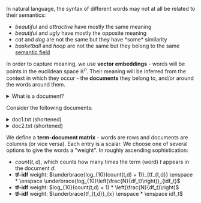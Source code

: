 In natural language, the syntax of different words may not at all be related to their semantics:
- *beautiful* and *attractive* have mostly the same meaning
- *beautiful* and *ugly* have mostly the opposite meaning
- *cat* and *dog* are not the same but they have \*some\* similarity
- *basketball* and *hoop* are not the same but they belong to the same [semantic field](https://en.wikipedia.org/wiki/Semantic_field)

In order to capture meaning, we use **vector embeddings** - words will be points in the euclidean space $\mathbb{R}^n$. Their meaning will be inferred from the context in which they occur - the **documents** they belong to, and/or around the words around them.

<details>
    <summary>What is a document?</summary>

A document is a piece of text, one element of a dataset (corpus). For statistical learning purposes, documents are often annotated with additional data, for example the category they belong to. Sample datasets may then look like:  
- $\{(d_1, c_1), (d_2, c_1), (d_3, c_2), (d_4, c_2), (d_5, c_2)\}$ 
- $\{(\text{"this movie sucks"}, \text{negative}), (\text{"Breathtaking from start to end!"}, \text{positive}) \}$.  

and so on.
</details>
<p></p>

Consider the following documents:

<details>
    <summary>doc1.txt (shortened)</summary>

Cooking acids tend to be mellow, transforming the foods with which they are cooked slowly, over time.
They can be extraordinarily subtle; while their presence may go undetected, their absence is sharply felt.
I learned this painful lesson when at the request of a distant relative, I tried to make beef bourguignon without the Bourgogne in Iran,
where wine isn’t readily available. No matter what I did, I couldn’t get the dish to taste right without that crucial ingredient.
</details>

<details>
    <summary>doc2.txt (shortened)</summary>

Tyler gets me a job as a waiter, after that Tyler's pushing a gun in my mouth and saying, the first step to eternal life is you have to die. 
For a long time though, Tyler and I were best friends. People are always asking, did I know about Tyler Durden.

The barrel of the gun pressed against the back of my throat, Tyler says 'We really won't die.'
</details>

We define a **term-document matrix** - words are rows and documents are columns (or vice versa). Each entry is a scalar. We choose one of several options to give the words a "weight". In roughly ascending sophistication:
- $count(t,d)$, which counts how many times the term (word) $t$ appears in the document $d$.
- **tf-idf** weight: $\underbrace{log_{10}(count(t,d) + 1)}_{tf_{t,d}} \enspace * 
\enspace \underbrace{log_{10}\left(\frac{N}{df_t}\right)}_{idf_t}$  
- **tf-idf** weight: $log_{10}(count(t,d) + 1) * 
\left(\frac{N}{df_t}\right)$  
- **tf-idf** weight: $\underbrace{tf_{t,d}}_{x} \enspace * \enspace idf_t$





